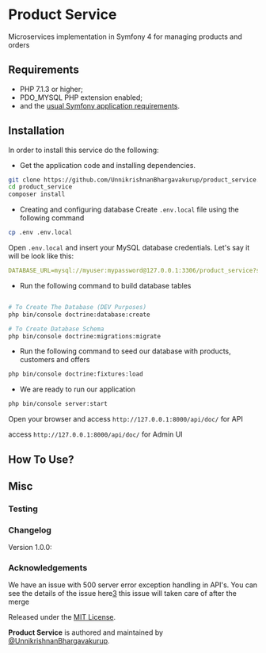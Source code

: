 # Product Service
Microservices implementation in Symfony 4 for managing products and orders

Requirements
------------

  * PHP 7.1.3 or higher;
  * PDO_MYSQL PHP extension enabled;
  * and the [usual Symfony application requirements][2].
  
Installation
------------

In order to install this service do the following:

- Get the application code and installing dependencies.
```bash
git clone https://github.com/UnnikrishnanBhargavakurup/product_service.git
cd product_service
composer install
```
- Creating and configuring database
Create `.env.local` file using the following command

```bash
cp .env .env.local
```
Open `.env.local` and insert your MySQL database credentials. Let's say it will be look like this:
```yaml
DATABASE_URL=mysql://myuser:mypassword@127.0.0.1:3306/product_service?serverVersion=5.7
```

- Run the following command to build database tables
```bash

# To Create The Database (DEV Purposes)
php bin/console doctrine:database:create

# To Create Database Schema
php bin/console doctrine:migrations:migrate

```

- Run the following command to seed our database with products, customers and offers
```bash
php bin/console doctrine:fixtures:load
```

- We are ready to run our application
```bash
php bin/console server:start
```

Open your browser and access `http://127.0.0.1:8000/api/doc/` for API

access  `http://127.0.0.1:8000/api/doc/` for Admin UI

How To Use?
----------



Misc
----

### Testing



### Changelog

Version 1.0.0:

### Acknowledgements

We have an issue with 500 server error exception handling in API's. You can see the details of the issue here[3] this issue will taken care of after the merge

Released under the [MIT License](http://www.opensource.org/licenses/mit-license.php).

**Product Service** is authored and maintained by [@UnnikrishnanBhargavakurup][1].

[1]: https://github.com/UnnikrishnanBhargavakurup
[2]: https://symfony.com/doc/current/reference/requirements.html
[3]: https://github.com/FriendsOfSymfony/FOSRestBundle/issues/2031